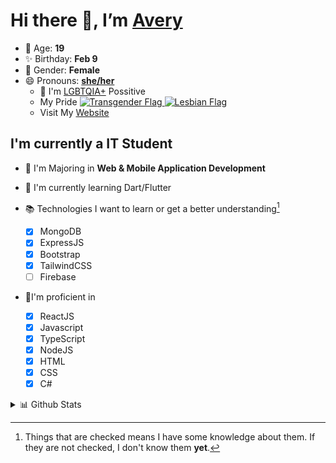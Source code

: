 # Hi there 👋, I’m [Avery][website]

- 🌸 Age: **19**
- ✨ Birthday: **Feb 9**
- 🎨 Gender: **Female**
- 😄 Pronouns: **[she/her][pronounspage]**
  - 🌈 I'm [LGBTQIA+][lgbt-foundation] Possitive
  - <div class="Flags">
      <span>My Pride</span>
      <a href="https://en.pronouns.page/dictionary/terminology#transgender">
        <img src="https://pronouns.page/flags/Transgender.png" alt="Transgender Flag" height="15px"/>
      </a>
      <a href="https://en.pronouns.page/dictionary/terminology#lesbian">
      <img src="https://pronouns.page/flags/Lesbian.png" alt="Lesbian Flag" height="15px"/>
      </a>
    </div>
  - Visit My [Website][website]

## I'm currently a IT Student

- 📌 I'm Majoring in **Web & Mobile Application Development**
- 🌱 I'm currently learning Dart/Flutter
- 📚 Technologies I want to learn or get a better understanding[^1]

  - [x] MongoDB
  - [x] ExpressJS
  - [x] Bootstrap
  - [x] TailwindCSS
  - [ ] Firebase

- 🎉I'm proficient in

  - [x] ReactJS
  - [x] Javascript
  - [x] TypeScript
  - [x] NodeJS
  - [x] HTML
  - [x] CSS
  - [x] C#

<details>
  <summary>
    📊 Github Stats
  </summary>

<!--START_SECTION:waka-->
![Code Time](http://img.shields.io/badge/Code%20Time-378%20hrs%2057%20mins-blue)

![Profile Views](http://img.shields.io/badge/Profile%20Views-4-blue)

**🐱 My GitHub Data** 

> 🏆 502 Contributions in the Year 2022
 > 
> 📦 52.5 kB Used in GitHub's Storage 
 > 
> 💼 Opted to Hire
 > 
> 📜 24 Public Repositories 
 > 
> 🔑 22 Private Repositories  
 > 
**I'm a Night 🦉** 

```text
🌞 Morning    36 commits     ██░░░░░░░░░░░░░░░░░░░░░░░   10.98% 
🌆 Daytime    123 commits    █████████░░░░░░░░░░░░░░░░   37.5% 
🌃 Evening    135 commits    ██████████░░░░░░░░░░░░░░░   41.16% 
🌙 Night      34 commits     ██░░░░░░░░░░░░░░░░░░░░░░░   10.37%

```
📅 **I'm Most Productive on Thursday** 

```text
Monday       60 commits     ████░░░░░░░░░░░░░░░░░░░░░   18.29% 
Tuesday      32 commits     ██░░░░░░░░░░░░░░░░░░░░░░░   9.76% 
Wednesday    38 commits     ███░░░░░░░░░░░░░░░░░░░░░░   11.59% 
Thursday     73 commits     █████░░░░░░░░░░░░░░░░░░░░   22.26% 
Friday       42 commits     ███░░░░░░░░░░░░░░░░░░░░░░   12.8% 
Saturday     40 commits     ███░░░░░░░░░░░░░░░░░░░░░░   12.2% 
Sunday       43 commits     ███░░░░░░░░░░░░░░░░░░░░░░   13.11%

```


📊 **This Week I Spent My Time On** 

```text
⌚︎ Time Zone: America/Halifax

💬 Programming Languages: 
JavaScript               23 hrs 4 mins       █████████████████░░░░░░░░   68.52% 
SCSS                     4 hrs 30 mins       ███░░░░░░░░░░░░░░░░░░░░░░   13.38% 
TypeScript               3 hrs 17 mins       ██░░░░░░░░░░░░░░░░░░░░░░░   9.77% 
JSON                     1 hr 11 mins        █░░░░░░░░░░░░░░░░░░░░░░░░   3.52% 
C#                       28 mins             ░░░░░░░░░░░░░░░░░░░░░░░░░   1.4%

🔥 Editors: 
VS Code                  33 hrs 5 mins       ████████████████████████░   98.27% 
Visual Studio            34 mins             ░░░░░░░░░░░░░░░░░░░░░░░░░   1.73%

🐱‍💻 Projects: 
todo                     11 hrs 47 mins      ████████░░░░░░░░░░░░░░░░░   35.03% 
aac                      7 hrs 1 min         █████░░░░░░░░░░░░░░░░░░░░   20.86% 
app                      5 hrs 34 mins       ████░░░░░░░░░░░░░░░░░░░░░   16.55% 
TodoApp                  3 hrs 19 mins       ██░░░░░░░░░░░░░░░░░░░░░░░   9.87% 
avussy                   2 hrs 58 mins       ██░░░░░░░░░░░░░░░░░░░░░░░   8.82%

💻 Operating System: 
Windows                  33 hrs 40 mins      █████████████████████████   100.0%

```

**I Mostly Code in JavaScript** 

```text
JavaScript               18 repos            ███████████░░░░░░░░░░░░░░   43.9% 
TypeScript               6 repos             ███░░░░░░░░░░░░░░░░░░░░░░   14.63% 
C#                       5 repos             ███░░░░░░░░░░░░░░░░░░░░░░   12.2% 
Shell                    3 repos             █░░░░░░░░░░░░░░░░░░░░░░░░   7.32% 
C++                      3 repos             █░░░░░░░░░░░░░░░░░░░░░░░░   7.32%

```


**Timeline**

![Chart not found](https://raw.githubusercontent.com/Avery-Rose/Avery-Rose/main/charts/bar_graph.png) 


 Last Updated on 16/09/2022 18:53:55 UTC
<!--END_SECTION:waka-->

</details>



[^1]:
    Things that are checked means I have some knowledge about them.
    If they are not checked, I don't know them **yet**.

[//]: <> (Links)

[wakatime-profile]: https://wakatime.com/@Averyyyyyyyy
[pronouns-definitions]: https://en.pronouns.page/she/her
[pronounspage]: https://pronouns.page/@cattgirlava
[lgbt-foundation]: https://lgbt.foundation/
[website]: https://avussy.cc/
[alexandres-badge-repo]: https://github.com/alexandresanlim/Badges4-README.md-Profile
